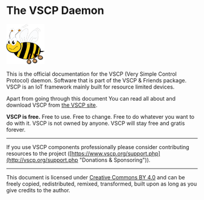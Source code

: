 # The VSCP Daemon

![VSCP logo](./images/logo_100.png)

This is the official documentation for the VSCP (Very Simple Control Protocol) daemon. Software that is part of the VSCP & Friends package. VSCP is an IoT framework mainly built for resource limited devices.

Apart from going through this document You can read all about and download VSCP from [the VSCP site](https://www.vscp.org "The VSCP site"). 

**VSCP is free.** Free to use. Free to change. Free to do whatever you want to do with it. VSCP is not owned by anyone. VSCP will stay free and gratis forever.

---

If you use VSCP components professionally please consider contributing resources to the project ([https://www.vscp.org/support.php](http://vscp.org/support.php  "Donations & Sponsoring")). 

---

This document is licensed under [Creative Commons BY 4.0](https://creativecommons.org/licenses/by/4.0/) and can be freely copied, redistributed, remixed, transformed, built upon as long as you give credits to the author.


 
